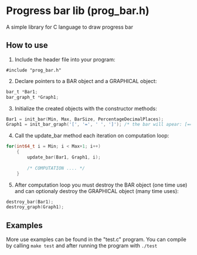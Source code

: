 # Progress bar lib (prog_bar.h)
A simple library for C language to draw progress bar

## How to use

1. Include the header file into your program:

` #include "prog_bar.h" `

2. Declare pointers to a BAR object and a GRAPHICAL object:

```C
bar_t *Bar1;
bar_graph_t *Graph1; 
```

3. Initialize the created objects with the constructor methods:

```C
Bar1 = init_bar(Min, Max, BarSize, PercentageDecimalPlaces);
Graph1 = init_bar_graph('[', '=', ' ', ']'); /* the bar will apear: [===   ] */
```

4. Call the update_bar method each iteration on computation loop:

```C
for(int64_t i = Min; i < Max+1; i++)
	{
		update_bar(Bar1, Graph1, i);
		
		/* COMPUTATION .... */
	}
```

5. After computation loop you must destroy the BAR object (one time use) and can
optionaly destroy the GRAPHICAL object (many time uses):

```C
destroy_bar(Bar1);
destroy_graph(Graph1);
```

## Examples

More use examples can be found in the "test.c" program. You can compile by calling
`make test` and after running the program with `./test`
